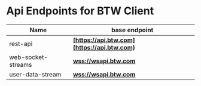 # Api Endpoints for BTW Client

Name | base endpoint
------------ | ------------
rest-api | **[https://api.btw.com](https://api.btw.com)**
web-socket-streams | **[wss://wsapi.btw.com](wss://wsapi.btw.com)**
user-data-stream | **[wss://wsapi.btw.com](wss://wsapi.btw.com)**
